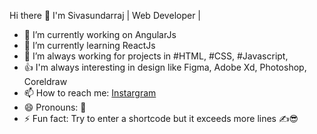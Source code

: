 Hi there 👋 I'm Sivasundarraj | Web Developer | 

- 🔭 I’m currently working on AngularJs
- 🌱 I’m currently learning ReactJs  
- 🤔 I’m always working for projects in #HTML, #CSS, #Javascript, 
- 👍 I'm always interesting in design like Figma, Adobe Xd, Photoshop, Coreldraw
- 📫 How to reach me: <a href="https://www.instagram.com/codingwithssr">Instargram</a>
- 😄 Pronouns: 🧑
- ⚡ Fun fact: Try to enter a shortcode but it exceeds more lines ✍😎

